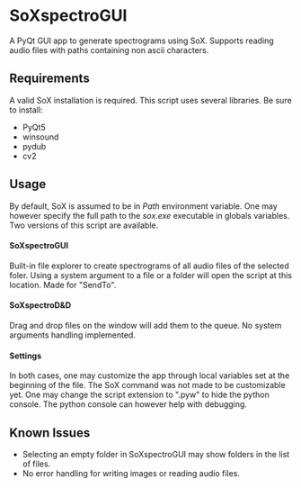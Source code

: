 # SoXspectroGUI
A PyQt GUI app to generate spectrograms using SoX.
Supports reading audio files with paths containing non ascii characters. 

## Requirements
A valid SoX installation is required.
This script uses several libraries. Be sure to install:
 - PyQt5
 - winsound
 - pydub
 - cv2

## Usage
By default, SoX is assumed to be in *Path* environment variable. One may however specify the full path to the *sox.exe* executable in globals variables.
Two versions of this script are available.

#### SoXspectroGUI
Built-in file explorer to create spectrograms of all audio files of the selected foler.
Using a system argument to a file or a folder will open the script at this location. Made for "SendTo".

#### SoXspectroD&D
Drag and drop files on the window will add them to the queue. No system arguments handling implemented.

#### Settings
In both cases, one may customize the app through local variables set at the beginning of the file. The SoX command was not made to be customizable yet.
One may change the script extension to ".pyw" to hide the python console. The python console can however help with debugging.

## Known Issues
- Selecting an empty folder in SoXspectroGUI may show folders in the list of files.
- No error handling for writing images or reading audio files.
